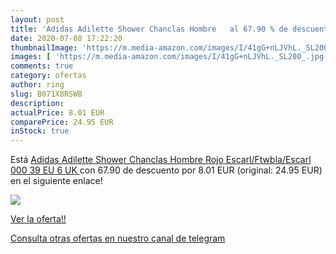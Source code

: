 ```yaml
---
layout: post
title: 'Adidas Adilette Shower Chanclas Hombre   al 67.90 % de descuento'
date: 2020-07-08 17:22:20
thumbnailImage: 'https://m.media-amazon.com/images/I/41gG+nLJVhL._SL200_.jpg'
images: [ 'https://m.media-amazon.com/images/I/41gG+nLJVhL._SL200_.jpg' ]
comments: true
category: ofertas
author: ring
slug: B071X8RSWB
description:
actualPrice: 8.01 EUR
comparePrice: 24.95 EUR
inStock: true
---
```


Está [Adidas Adilette Shower Chanclas Hombre  Rojo  Escarl/Ftwbla/Escarl 000   39     EU  6 UK ](https://www.amazon.com/dp/B071X8RSWB/?tag=redken08-20) con 67.90 de descuento por 8.01 EUR (original: 24.95 EUR) en el siguiente enlace!

[![](https://m.media-amazon.com/images/I/41gG+nLJVhL._SL200_.jpg)](https://www.amazon.com/dp/B071X8RSWB/?tag=redken08-20)

[Ver la oferta!!](https://www.amazon.com/dp/B071X8RSWB/?tag=redken08-20)

[Consulta otras ofertas en nuestro canal de telegram](https://t.me/s/ofertas25)
